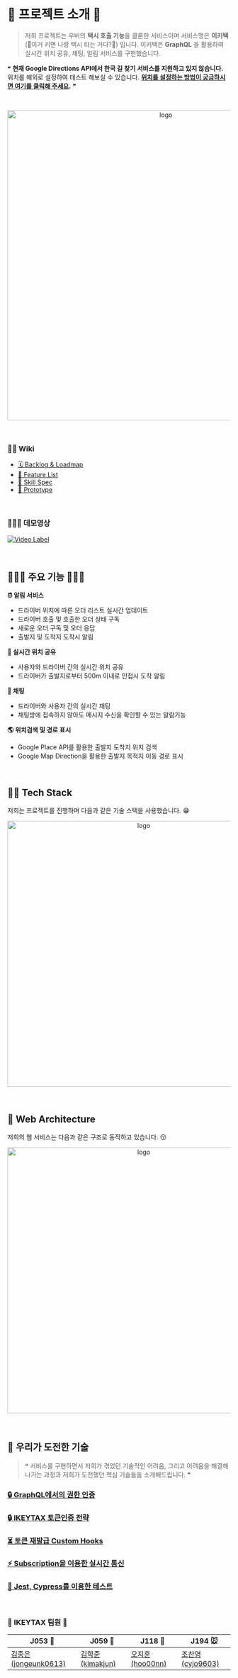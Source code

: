 # 🚕 프로젝트 소개 🚕

> 저희 프로젝트는 우버의 **택시 호출 기능**을 클론한 서비스이며 서비스명은 **이키택**(🙈이거 키면 나랑 택시 타는 거다?🙈) 입니다.
> 이키택은 **GraphQL** 을 활용하여 실시간 위치 공유, 채팅, 알림 서비스를 구현했습니다.

❝ **현재 Google Directions API에서 한국 길 찾기 서비스를 지원하고 있지 않습니다.**  위치를 해외로 설정하여 테스트 해보실 수 있습니다. **[위치를 설정하는 방법이 궁금하시면 여기를 클릭해 주세요](https://developers.google.com/web/tools/chrome-devtools/device-mode/device-input-and-sensors?hl=ko).** ❞

<br />

<p align="center">
    <img src="https://i.imgur.com/0THCKg9.png" width="700px" alt="logo" />
</p>

<br/>

### 💁🏻 Wiki

- [🗓 Backlog & Loadmap](https://docs.google.com/spreadsheets/d/1pfcIS6wGO8Kft20cD9c0Z9SHDwTE0-QXbkVGVtAeVes/edit?ts=5fb4da99#gid=1253300756)
- [📑 Feature List](https://github.com/boostcamp-2020/Project09-A-Uber/wiki/%F0%9F%93%91-Feature-List)
- [🔨 Skill Spec](https://github.com/boostcamp-2020/Project09-A-Uber/wiki/%F0%9F%94%A8-Skill-Spec)
- [:iphone: Prototype](https://www.figma.com/proto/OEeQ7HlivgkE5jnzQ6obtu/%EC%9D%B4%ED%82%A4%ED%83%80?node-id=1%3A2&scaling=scale-down)

<br/>

### 👨🏻‍💻 데모영상

[![Video Label](http://img.youtube.com/vi/U46kffiEf1U/0.jpg)](https://youtu.be/U46kffiEf1U)

<br/>

## 👨🏻‍🏫 주요 기능 👩🏻‍🏫

**⏰ 알림 서비스**

- 드라이버 위치에 따른 오더 리스트 실시간 업데이트
- 드라이버 호출 및 호출한 오더 상태 구독
- 새로운 오더 구독 및 오더 응답
- 출발지 및 도착지 도착시 알림

**🚕 실시간 위치 공유**

- 사용자와 드라이버 간의 실시간 위치 공유
- 드라이버가 출발지로부터 500m 이내로 인접시 도착 알림

**💬 채팅**

- 드라이버와 사용자 간의 실시간 채팅
- 채팅방에 접속하지 않아도 메시지 수신을 확인할 수 있는 알람기능

**🌎 위치검색 및 경로 표시**

- Google Place API를 활용한 출발지 도착지 위치 검색
- Google Map Direction을 활용한 출발지 목적지 이동 경로 표시

<br />

## 🤹‍♂ Tech Stack

저희는 프로젝트를 진행하며 다음과 같은 기술 스택을 사용했습니다. 😁

<p align="center">
    <img align="center" width="600px" src="https://i.imgur.com/cixeDOO.png" alt="logo" />
</p>

<br />

## 🔨 Web Architecture

저희의 웹 서비스는 다음과 같은 구조로 동작하고 있습니다. 😚

<p align="center">
    <img align="center" width="600px" src="https://user-images.githubusercontent.com/52775389/102004383-82bdf880-3d53-11eb-9aee-7cbdcb96a3de.png" alt="logo" />
</p>

<br />

## 💪 우리가 도전한 기술

> ❝ 서비스를 구현하면서 저희가 겪었던 기술적인 어려움, 그리고 어려움을 해결해 나가는 과정과 저희가 도전했던 핵심 기술들을 소개해드립니다. ❞

### [🔒 GraphQL에서의 권한 인증](https://github.com/boostcamp-2020/Project09-A-Uber/wiki/Graphql-%EC%97%90%EC%84%9C-%EC%9D%B8%EC%A6%9D%EC%B2%98%EB%A6%AC)

### [🔒 IKEYTAX 토큰인증 전략](https://github.com/boostcamp-2020/Project09-A-Uber/wiki/IKEYTAX-%ED%86%A0%ED%81%B0-%EC%9D%B8%EC%A6%9D-%EC%A0%84%EB%9E%B5)

### [⏳ 토큰 재발급 Custom Hooks](https://github.com/boostcamp-2020/Project09-A-Uber/wiki/Custom-Hook%EC%9D%84-%EC%9D%B4%EC%9A%A9%ED%95%9C-%ED%86%A0%ED%81%B0-%EC%9E%AC%EB%B0%9C%EA%B8%89-%E2%8F%B3)

### [⚡ Subscription을 이용한 실시간 통신](https://github.com/boostcamp-2020/Project09-A-Uber/wiki/Graphql-Subscription)

### [🧪 Jest, Cypress를 이용한 테스트](https://github.com/boostcamp-2020/Project09-A-Uber/wiki/Cypress-%EC%99%80-Jest-%EB%A5%BC-%ED%99%9C%EC%9A%A9%ED%95%9C-%ED%85%8C%EC%8A%A4%ED%8A%B8-%F0%9F%A7%AA)

<br />

### 🙈 IKEYTAX 팀원 🙈

| J053 :honeybee:                                         | J059 👻                                         | J118 🐸                                       | J194 🐭                                         |
| ------------------------------------------------------- | ----------------------------------------------- | --------------------------------------------- | ----------------------------------------------- |
| [김종은(jongeunk0613)](https://github.com/jongeunk0613) | [김학준(kimakjun)](https://github.com/Kimakjun) | [오지훈(hoo00nn)](https://github.com/hoo00nn) | [조찬영(cyjo9603)](https://github.com/cyjo9603) |
